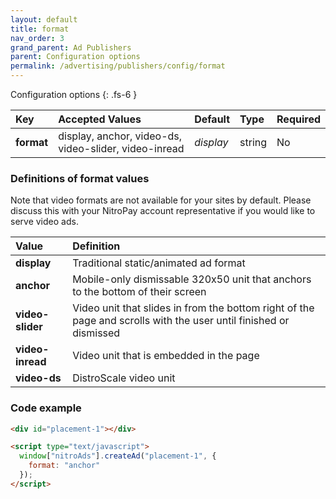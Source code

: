 ```yaml
---
layout: default
title: format
nav_order: 3
grand_parent: Ad Publishers
parent: Configuration options
permalink: /advertising/publishers/config/format
---
```


Configuration options
{: .fs-6 }

| Key        | Accepted Values                                       | Default   | Type   | Required |
| :--------- | :---------------------------------------------------- | :-------- | :----- | :------- |
| **format** | display, anchor, video-ds, video-slider, video-inread | _display_ | string | No       |

### Definitions of format values

Note that video formats are not available for your sites by default. Please discuss this with your NitroPay account representative if you would like to serve video ads.

| Value            | Definition                                                                                                        |
| :--------------- | :---------------------------------------------------------------------------------------------------------------- |
| **display**      | Traditional static/animated ad format                                                                             |
| **anchor**       | Mobile-only dismissable 320x50 unit that anchors to the bottom of their screen                                    |
| **video-slider** | Video unit that slides in from the bottom right of the page and scrolls with the user until finished or dismissed |
| **video-inread** | Video unit that is embedded in the page                                                                           |
| **video-ds**     | DistroScale video unit                                                                                            |

### Code example

```html
<div id="placement-1"></div>

<script type="text/javascript">
  window["nitroAds"].createAd("placement-1", {
    format: "anchor"
  });
</script>
```
